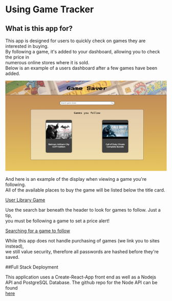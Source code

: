 # Using Game Tracker

## What is this app for?
This app is designed for users to quickly check on games they are interested in buying.\
By following a game, it's added to your dashboard, allowing you to check the price in \
numerous online stores where it is sold.\
Below is an example of a users dashboard after a few games have been added.

![User Dashboard](public/dashboard-screenshot.png)

And here is an example of the display when viewing a game you're following. \
All of the available places to buy the game will be listed below the title card.

[User Library Game](public/user-library-screenshot.png)

Use the search bar beneath the header to look for games to follow. Just a tip, \
you must be following a game to set a price alert!

[Searching for a game to follow](public/global-search-screenshot.png)

While this app does not handle purchasing of games (we link you to sites instead), \
we still value security, therefore all passwords are hashed before they're saved.

##Full Stack Deployment

This application uses a Create-React-App front end as well as a Nodejs \
API and PostgreSQL Database. The github repo for the Node API can be found \
[here](https://github.com/Grandon-Smith/game-tracker-api)